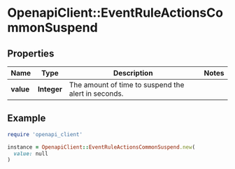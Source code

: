 # OpenapiClient::EventRuleActionsCommonSuspend

## Properties

| Name | Type | Description | Notes |
| ---- | ---- | ----------- | ----- |
| **value** | **Integer** | The amount of time to suspend the alert in seconds. |  |

## Example

```ruby
require 'openapi_client'

instance = OpenapiClient::EventRuleActionsCommonSuspend.new(
  value: null
)
```

